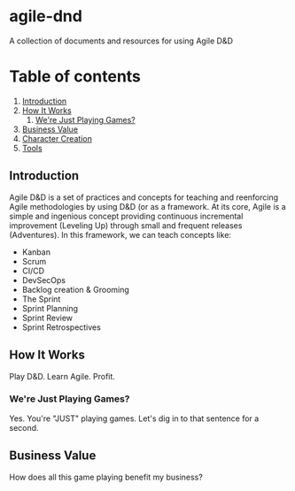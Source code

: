 # agile-dnd
A collection of documents and resources for using Agile D&amp;D

# Table of contents
1. [Introduction](#introduction)
2. [How It Works](#howitworks)
    1. [We're Just Playing Games?](#justgames)
3. [Business Value](#busval)
4. [Character Creation](/characters/)
5. [Tools](/tools/)

## Introduction <a name="introduction"></a>
Agile D&D is a set of practices and concepts for teaching and reenforcing Agile methodologies by using D&D (or as a framework.  At its core, Agile is a simple and ingenious concept providing continuous incremental improvement (Leveling Up) through small and frequent releases (Adventures). In this framework, we can teach concepts like:

* Kanban
* Scrum
* CI/CD
* DevSecOps
* Backlog creation & Grooming
* The Sprint
* Sprint Planning
* Sprint Review
* Sprint Retrospectives

## **How It Works** <a name="howitworks"></a>
Play D&D. Learn Agile. Profit.

### **We're Just Playing Games?** <a name="justgames"></a>
Yes. You're "JUST" playing games.  Let's dig in to that sentence for a second.

## Business Value <a name="busval"></a>
How does all this game playing benefit my business?
